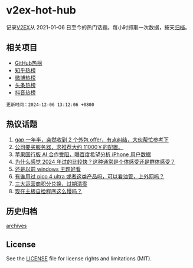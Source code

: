 # v2ex-hot-hub

 记录[V2EX](https://www.v2ex.com/)从 2021-01-06 日至今的热门话题。每小时抓取一次数据，按天[归档](archives)。
 
 ## 相关项目

- [GitHub热榜](https://github.com/lonnyzhang423/github-hot-hub)
- [知乎热榜](https://github.com/lonnyzhang423/zhihu-hot-hub)
- [微博热榜](https://github.com/lonnyzhang423/weibo-hot-hub)
- [头条热榜](https://github.com/lonnyzhang423/toutiao-hot-hub)
- [抖音热榜](https://github.com/lonnyzhang423/douyin-hot-hub)


 `更新时间：2024-12-06 13:12:06 +0800`

## 热议话题

1. [gap 一年半，突然收到 2 个外包 offer，有点纠结，大伙帮忙参考下](https://www.v2ex.com/t/1095402)
1. [公司要买服务器，求推荐大约 11000￥的配置。](https://www.v2ex.com/t/1095335)
1. [苹果国行版 AI 合作受阻，曝百度希望分析 iPhone 用户数据](https://www.v2ex.com/t/1095408)
1. [为什么感觉 2024 年过的比较快？这种通常是个体感受还是群体感受？](https://www.v2ex.com/t/1095390)
1. [还是以前 windows 主题好看](https://www.v2ex.com/t/1095355)
1. [有谁用过 pico 4 ultra 或者这类产品吗，可以看油管，上外网吗？](https://www.v2ex.com/t/1095268)
1. [三大运营商积分兑换，过期清零](https://www.v2ex.com/t/1095424)
1. [现在主板自检程序这么慢吗？](https://www.v2ex.com/t/1095283)

## 历史归档

[archives](archives)

## License

See the [LICENSE](LICENSE) file for license rights and limitations (MIT).
